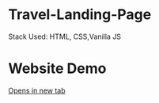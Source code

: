 # Travel-Landing-Page
Stack Used: HTML, CSS,Vanilla JS
# Website Demo

[Opens in new tab](https://external.ink?to=/daavagroup.in)


<img style="display: block; margin: 0 auto" src="./Assets/Website.gif" alt="">
